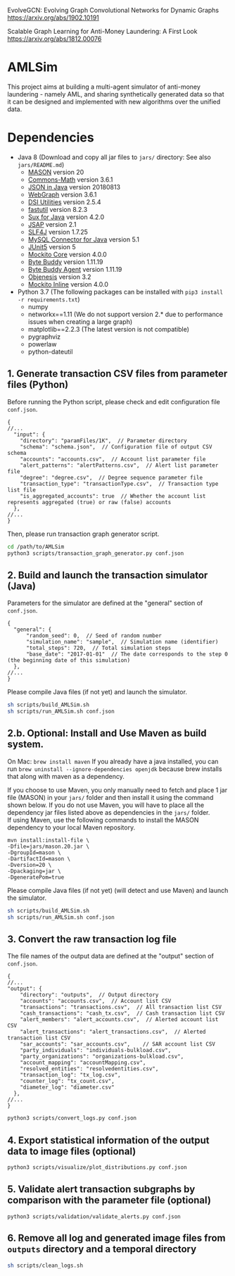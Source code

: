 EvolveGCN: Evolving Graph Convolutional Networks for Dynamic Graphs
https://arxiv.org/abs/1902.10191

Scalable Graph Learning for Anti-Money Laundering: A First Look
https://arxiv.org/abs/1812.00076

# AMLSim
This project aims at building a multi-agent simulator of anti-money laundering - namely AML, and sharing synthetically generated data so that it can be designed and implemented with new algorithms over the unified data.


# Dependencies
- Java 8 (Download and copy all jar files to `jars/` directory: See also `jars/README.md`)
    - [MASON](https://cs.gmu.edu/~eclab/projects/mason/) version 20
    - [Commons-Math](http://commons.apache.org/proper/commons-math/download_math.cgi) version 3.6.1
    - [JSON in Java](https://jar-download.com/artifacts/org.json/json/20180813) version 20180813
    - [WebGraph](http://webgraph.di.unimi.it/) version 3.6.1
    - [DSI Utilities](http://dsiutils.di.unimi.it/) version 2.5.4
    - [fastutil](http://fastutil.di.unimi.it/) version 8.2.3
    - [Sux for Java](http://sux.di.unimi.it/) version 4.2.0
    - [JSAP](http://www.martiansoftware.com/jsap/) version 2.1
    - [SLF4J](https://www.slf4j.org/download.html) version 1.7.25
    - [MySQL Connector for Java](https://dev.mysql.com/downloads/connector/j/5.1.html) version 5.1
    - [JUnit5](https://search.maven.org/artifact/org.junit.platform/junit-platform-console-standalone/1.8.1/jar) version 5
    - [Mockito Core](https://mvnrepository.com/artifact/org.mockito/mockito-core/4.0.0) version 4.0.0
    - [Byte Buddy](https://mvnrepository.com/artifact/net.bytebuddy/byte-buddy/1.11.19) version 1.11.19
    - [Byte Buddy Agent](https://mvnrepository.com/artifact/net.bytebuddy/byte-buddy-agent/1.11.19) version 1.11.19
    - [Objenesis](https://mvnrepository.com/artifact/org.objenesis/objenesis/3.2) version 3.2
    - [Mockito Inline](https://mvnrepository.com/artifact/org.mockito/mockito-inline/4.0.0) version 4.0.0
- Python 3.7 (The following packages can be installed with `pip3 install -r requirements.txt`)
    - numpy
    - networkx==1.11 (We do not support version 2.* due to performance issues when creating a large graph)
    - matplotlib==2.2.3 (The latest version is not compatible)
    - pygraphviz
    - powerlaw
    - python-dateutil


## 1. Generate transaction CSV files from parameter files (Python)
Before running the Python script, please check and edit configuration file `conf.json`.
```json5
{
//...
  "input": {
    "directory": "paramFiles/1K",  // Parameter directory
    "schema": "schema.json",  // Configuration file of output CSV schema
    "accounts": "accounts.csv",  // Account list parameter file
    "alert_patterns": "alertPatterns.csv",  // Alert list parameter file
    "degree": "degree.csv",  // Degree sequence parameter file
    "transaction_type": "transactionType.csv",  // Transaction type list file
    "is_aggregated_accounts": true  // Whether the account list represents aggregated (true) or raw (false) accounts
  },
//...
}
```

Then, please run transaction graph generator script.
```bash
cd /path/to/AMLSim
python3 scripts/transaction_graph_generator.py conf.json
```

## 2. Build and launch the transaction simulator (Java)
Parameters for the simulator are defined at the "general" section of `conf.json`. 

```json5
{
  "general": {
      "random_seed": 0,  // Seed of random number
      "simulation_name": "sample",  // Simulation name (identifier)
      "total_steps": 720,  // Total simulation steps
      "base_date": "2017-01-01"  // The date corresponds to the step 0 (the beginning date of this simulation)
  },
//...
}
```

Please compile Java files (if not yet) and launch the simulator.
```bash
sh scripts/build_AMLSim.sh
sh scripts/run_AMLSim.sh conf.json
```

## 2.b. Optional: Install and Use Maven as build system.  
On Mac: `brew install maven`
If you already have a java installed, you can run `brew uninstall --ignore-dependencies openjdk` because brew installs that along with maven as a dependency.

If you choose to use Maven, you only manually need to fetch and place 1 jar file (MASON) in your `jars/` folder and then install it using the command shown below.  If you do not use Maven, you will have to place all the dependency jar files listed above as dependencies in the `jars/` folder.   
If using Maven, use the following commands to install the MASON dependency to your local Maven repository.  

```
mvn install:install-file \
-Dfile=jars/mason.20.jar \
-DgroupId=mason \
-DartifactId=mason \
-Dversion=20 \
-Dpackaging=jar \
-DgeneratePom=true
```

Please compile Java files (if not yet) (will detect and use Maven) and launch the simulator.
```bash
sh scripts/build_AMLSim.sh
sh scripts/run_AMLSim.sh conf.json
```


## 3. Convert the raw transaction log file
The file names of the output data are defined at the "output" section of `conf.json`.
```json5
{
//...
"output": {
    "directory": "outputs",  // Output directory
    "accounts": "accounts.csv",  // Account list CSV
    "transactions": "transactions.csv",  // All transaction list CSV
    "cash_transactions": "cash_tx.csv",  // Cash transaction list CSV
    "alert_members": "alert_accounts.csv",  // Alerted account list CSV
    "alert_transactions": "alert_transactions.csv",  // Alerted transaction list CSV
    "sar_accounts": "sar_accounts.csv",    // SAR account list CSV
    "party_individuals": "individuals-bulkload.csv",
    "party_organizations": "organizations-bulkload.csv",
    "account_mapping": "accountMapping.csv",
    "resolved_entities": "resolvedentities.csv",
    "transaction_log": "tx_log.csv",
    "counter_log": "tx_count.csv",
    "diameter_log": "diameter.csv"
  },
//...
}
```

```bash
python3 scripts/convert_logs.py conf.json
```

## 4. Export statistical information of the output data to image files (optional)

```bash
python3 scripts/visualize/plot_distributions.py conf.json
```

## 5. Validate alert transaction subgraphs by comparison with the parameter file (optional)
```
python3 scripts/validation/validate_alerts.py conf.json
```


## 6. Remove all log and generated image files from `outputs` directory and a temporal directory
```bash
sh scripts/clean_logs.sh
```


